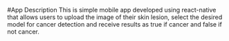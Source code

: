 #App Description
This is simple mobile app developed using react-native that allows users to upload the image of their skin lesion, select the desired model for cancer detection and receive results as true if cancer and false if not cancer. 
